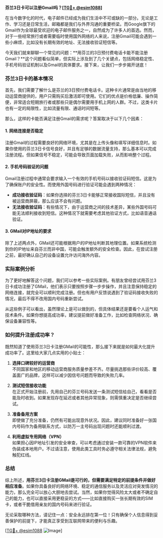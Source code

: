 **芬兰3日卡可以注册Gmail吗？[[TG💪+ @esim1088](https://t.me/s/esim1088)]**

在当今数字化的时代，电子邮件已经成为我们生活中不可或缺的一部分。无论是工作、学习还是日常生活，邮箱都是我们与外界沟通的重要桥梁。而Google旗下的Gmail作为全球最受欢迎的电子邮件服务之一，自然成为了许多人的首选。然而，对于一些经常旅行或者需要临时使用国外网络的人来说，注册Gmail可能会遇到一些小麻烦，比如没有长期有效的地址、无法接收验证短信等。

今天我们就来聊聊一个常见的问题：**用芬兰的3日预付费电话卡能不能注册Gmail？**这个问题看似简单，但实际上涉及到了几个关键点，包括网络稳定性、手机号码验证机制以及Gmail的具体要求。接下来，让我们一步步揭开谜底！

### 芬兰3日卡的基本情况

首先，我们需要了解什么是芬兰的3日预付费电话卡。这种卡片通常是由当地的移动运营商提供的，用户只需购买后激活即可使用。它们的优点是价格低廉、操作简便，非常适合短期旅行者或那些只是偶尔需要用手机上网的人群。不过，这类卡片也有一定的局限性，比如流量有限、通话时间短等。

那么，这样的卡能否满足注册Gmail的需求呢？答案取决于以下几个因素：

#### 1. 网络连接是否稳定
注册Gmail的过程需要良好的网络环境，尤其是在上传头像和填写详细信息时。如果你使用的芬兰3日卡信号良好，并且有足够的数据流量支持，那么基本可以完成注册流程。但如果信号不稳定，可能会导致页面加载失败，从而影响整个过程。

#### 2. 手机号码验证的问题
Gmail注册过程中通常会要求输入一个有效的手机号码以接收验证码短信。这是为了确保账户的安全性。而使用外国号码进行验证可能会遇到两种情况：
- **成功接收验证码**：如果你选择的芬兰3日卡能够正常接收国际短信，并且没有被运营商屏蔽，那么应该不会有问题。
- **无法接收验证码**：有些情况下，由于运营商之间的技术差异，某些外国号码可能无法顺利接收到短信。这种情况下就需要考虑其他验证方式，比如语音通话验证。

#### 3. GMail对IP地址的要求
除了上述两点外，GMail还可能根据用户的IP地址判断其地理位置。如果系统检测到你的IP地址来自芬兰而非中国，可能会触发额外的安全检查。因此，在尝试注册之前，最好确认自己的设备设置允许访问海外内容。

### 实际案例分析

为了更好地解答这个问题，我们可以参考一些实际案例。有朋友曾经尝试用芬兰3日卡成功注册了GMail，他们表示只要按照步骤一步步操作，并且注意保持稳定的网络连接，就完全可以顺利完成注册。但也有用户反馈说遇到了验证码接收失败的情况，最后不得不改用国内号码重新尝试。

从这些例子可以看出，虽然理论上是可以做到的，但具体结果还是要看个人运气和技术条件。如果你想提高成功率，建议提前做好准备工作，比如检查网络状况、确保设备兼容性等。

### 如何提升注册成功率？

既然知道了使用芬兰3日卡注册GMail的可能性，那么接下来就是如何最大化提升成功率了。这里给大家几点实用的小贴士：

1. **选择口碑较好的运营商**  
   不同国家和地区的移动运营商服务质量参差不齐。尽量挑选那些评价较高、覆盖面广的品牌，这样可以减少因信号问题而导致的失败几率。

2. **测试短信接收功能**  
   在正式开始注册前，先用自己的芬兰号码发送一条测试短信给自己，看看是否能及时收到。如果发现存在延迟或者其他异常现象，则需慎重决定是否继续尝试。

3. **准备备用方案**  
   即使做了充分准备，仍然有可能出现意外状况。因此，建议同时准备好一张国内号码作为备用联系方式，以防万一主号码出现问题时还能顺利过渡。

4. **利用虚拟专用网络（VPN）**  
   如果担心因IP地址引发的安全审查，可以考虑通过安装一款可靠的VPN软件来伪装成本地用户。不过请注意，使用此类工具时务必遵守相关法律法规，避免触犯红线。

### 总结

综上所述，**用芬兰3日卡注册GMail是可行的，但需要满足特定的前提条件并做好相应准备**。如果你具备良好的网络环境、稳定的通信服务以及灵活应对突发情况的能力，那么完全可以放心大胆地去尝试。当然，如果你觉得风险太大或者不确定自己的能力，也可以直接采用更稳妥的方式——比如直接购买一张长期有效的SIM卡，或者干脆借用亲友的国内号码来进行验证。

无论采取哪种方法，请记住一点：安全永远排在第一位！只有确保个人信息得到妥善保护的前提下，才能真正享受到互联网带来的便利与乐趣。

[[TG💪+ @esim1088](https://t.me/s/esim1088) ![Image](https://i.postimg.cc/4NQfJmqS/Snipaste-2025-05-13-00-14-12.png)]